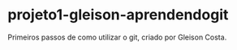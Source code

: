 # projeto1-gleison-aprendendogit
Primeiros passos de como utilizar o git, criado por Gleison Costa.
